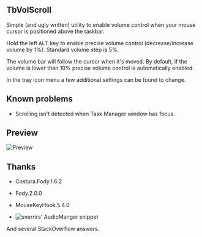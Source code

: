## TbVolScroll

Simple (and ugly written) utility to enable volume control when your mouse cursor is positioned above the taskbar.

Hold the left <kbd>ALT</kbd> key to enable precise volume control (decrease/increase volume by 1%). Standard volume step is 5%.

The volume bar will follow the cursor when it's moved. By default, if the volume is lower than 10% precise volume control is automatically enabled.

In the tray icon menu a few additional settings can be found to change.

## Known problems

- Scrolling isn't detected when Task Manager window has focus.

## Preview

![Preview](https://github.com/notcammy/TbVolScroll/blob/master/example.gif?raw=true)

## Thanks

- Costura.Fody.1.6.2

- Fody.2.0.0

- MouseKeyHook.5.4.0

- ![sverrirs' AudioManger snippet](https://gist.github.com/sverrirs/d099b34b7f72bb4fb386)

And several StackOverflow answers.
